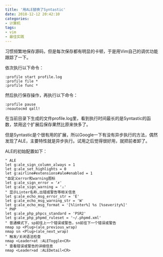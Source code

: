 ```yaml
---
title: '用ALE替换了Syntastic'
date: 2018-12-12 20:42:10
categories:
- 计算机
tags:
- vim
- 最佳实践
---
```

习惯频繁地保存源码，但是每次保存都有明显的卡顿，于是用Vim自己的调优功能跟踪了一下。

<!-- more -->

依次执行以下命令：

```
:profile start profile.log
:profile file *
:profile func *
```

然后执行保存操作，再执行以下命令：

```
:profile pause
:noautocmd qall!
```

在当前目录下生成的文件profile.log里，看到执行时间最长的是Syntastic的函数，禁用这个扩展后保存果然比原来快多了。

但是Syntastic是个很有用的扩展，所以Google一下有没有异步执行的方法，偶然发现了ALE，主要特性就是异步执行。试用之后觉得很好用，就把前者卸了。

ALE的初始配置如下：

```vim
" ALE
let g:ale_sign_column_always = 1
let g:ale_set_highlights = 0
let g:airline#extensions#ale#enabled = 1
"自定义error和warning图标
let g:ale_sign_error = '✗'
let g:ale_sign_warning = '⚠'
" 显示Linter名称,出错或警告等相关信息
let g:ale_echo_msg_error_str = 'E'
let g:ale_echo_msg_warning_str = 'W'
let g:ale_echo_msg_format = '[%linter%] %s [%severity%]'
" PHP
let g:ale_php_phpcs_standard = 'PSR2'
let g:ale_php_phpmd_ruleset = '~/.phpmd.xml'
" 普通模式下，sp前往上一个错误或警告，sn前往下一个错误或警告
nmap sp <Plug>(ale_previous_wrap)
nmap sn <Plug>(ale_next_wrap)
" 触发/关闭语法检查
nmap <Leader>at :ALEToggle<CR>
" 查看错误或警告的详细信息
nmap <Leader>ad :ALEDetail<CR>
```
